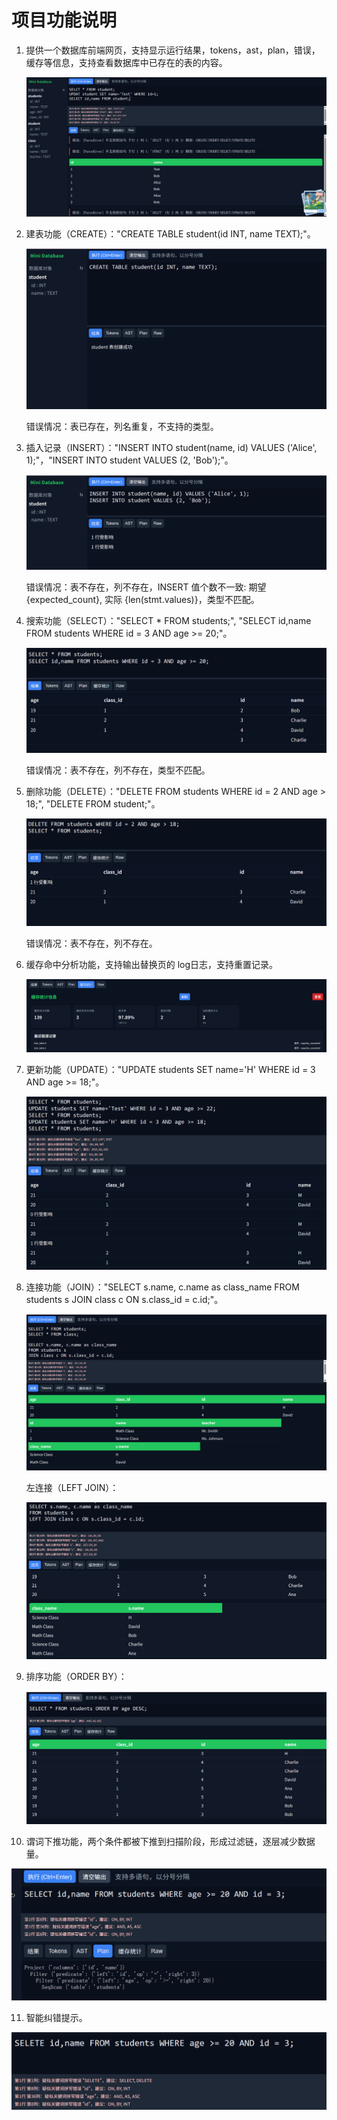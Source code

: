 # 项目功能说明

1. 提供一个数据库前端网页，支持显示运行结果，tokens，ast，plan，错误，缓存等信息，支持查看数据库中已存在的表的内容。

   ![image-20250916221357743](./assets/image-20250916221357743.png)

2. 建表功能（CREATE）："CREATE TABLE student(id INT, name TEXT);"。

   ![image-20250914211558979](./assets/image-20250914211558979.png)

   错误情况：表已存在，列名重复，不支持的类型。

3. 插入记录（INSERT）："INSERT INTO student(name, id) VALUES ('Alice', 1);"，"INSERT INTO student VALUES (2, 'Bob');"。

   ![image-20250914232939950](./assets/image-20250914232939950.png)

   错误情况：表不存在，列不存在，INSERT 值个数不一致: 期望 {expected_count}, 实际 {len(stmt.values)}，类型不匹配。

4. 搜索功能（SELECT）："SELECT * FROM students;", "SELECT id,name FROM students WHERE id = 3 AND age >= 20;"。

   ![image-20250915161407315](./assets/image-20250915161407315.png)

   错误情况：表不存在，列不存在，类型不匹配。

5. 删除功能（DELETE）："DELETE FROM students WHERE id = 2 AND age > 18;", "DELETE FROM student;"。

   ![image-20250915195350502](./assets/image-20250915195350502.png)

   错误情况：表不存在，列不存在。

6. 缓存命中分析功能，支持输出替换页的 log日志，支持重置记录。

   ![image-20250915234553171](./assets/image-20250915234553171.png)

7. 更新功能（UPDATE）："UPDATE students SET name='H' WHERE id = 3 AND age >= 18;"。

   ![image-20250916155430978](./assets/image-20250916155430978.png)

8. 连接功能（JOIN）："SELECT s.name, c.name as class_name FROM students s JOIN class c ON s.class_id = c.id;"。

   ![image-20250916204940354](./assets/image-20250916204940354.png)

   左连接（LEFT JOIN）：

   ![image-20250916232913459](./assets/image-20250916232913459.png)

9. 排序功能（ORDER BY）：

   ![image-20250916234447490](./assets/image-20250916234447490.png)

10. 谓词下推功能，两个条件都被下推到扫描阶段，形成过滤链，逐层减少数据量。

   ![image-20250915234108451](./assets/image-20250915234108451.png)

11. 智能纠错提示。

   ![image-20250915234357779](./assets/image-20250915234357779.png)